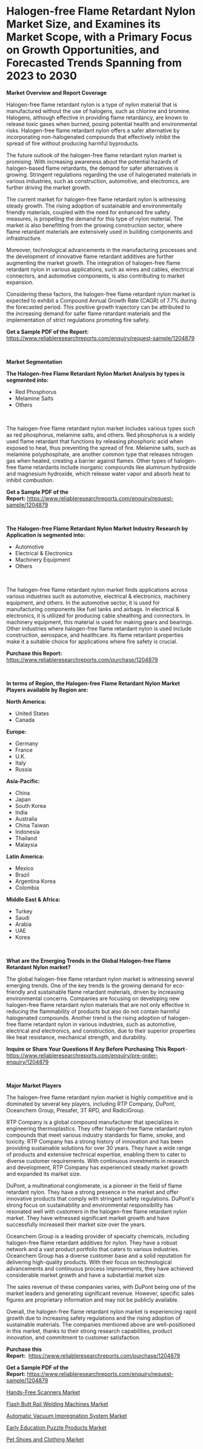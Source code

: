 <p><h1>Halogen-free Flame Retardant Nylon Market Size, and Examines its Market Scope, with a Primary Focus on Growth Opportunities, and Forecasted Trends Spanning from 2023 to 2030</h1></p><p><strong>Market Overview and Report Coverage</strong></p>
<p><p>Halogen-free flame retardant nylon is a type of nylon material that is manufactured without the use of halogens, such as chlorine and bromine. Halogens, although effective in providing flame retardancy, are known to release toxic gases when burned, posing potential health and environmental risks. Halogen-free flame retardant nylon offers a safer alternative by incorporating non-halogenated compounds that effectively inhibit the spread of fire without producing harmful byproducts.</p><p>The future outlook of the halogen-free flame retardant nylon market is promising. With increasing awareness about the potential hazards of halogen-based flame retardants, the demand for safer alternatives is growing. Stringent regulations regarding the use of halogenated materials in various industries, such as construction, automotive, and electronics, are further driving the market growth.</p><p>The current market for halogen-free flame retardant nylon is witnessing steady growth. The rising adoption of sustainable and environmentally friendly materials, coupled with the need for enhanced fire safety measures, is propelling the demand for this type of nylon material. The market is also benefitting from the growing construction sector, where flame retardant materials are extensively used in building components and infrastructure.</p><p>Moreover, technological advancements in the manufacturing processes and the development of innovative flame retardant additives are further augmenting the market growth. The integration of halogen-free flame retardant nylon in various applications, such as wires and cables, electrical connectors, and automotive components, is also contributing to market expansion.</p><p>Considering these factors, the halogen-free flame retardant nylon market is expected to exhibit a Compound Annual Growth Rate (CAGR) of 7.7% during the forecasted period. This positive growth trajectory can be attributed to the increasing demand for safer flame retardant materials and the implementation of strict regulations promoting fire safety.</p></p>
<p><strong>Get a Sample PDF of the Report:</strong> <a href="https://www.reliableresearchreports.com/enquiry/request-sample/1204879">https://www.reliableresearchreports.com/enquiry/request-sample/1204879</a></p>
<p>&nbsp;</p>
<p><strong>Market Segmentation</strong></p>
<p><strong>The Halogen-free Flame Retardant Nylon Market Analysis by types is segmented into:</strong></p>
<p><ul><li>Red Phosphorus</li><li>Melamine Salts</li><li>Others</li></ul></p>
<p>&nbsp;</p>
<p><p>The halogen-free flame retardant nylon market includes various types such as red phosphorus, melamine salts, and others. Red phosphorus is a widely used flame retardant that functions by releasing phosphoric acid when exposed to heat, thus preventing the spread of fire. Melamine salts, such as melamine polyphosphate, are another common type that releases nitrogen gas when heated, creating a barrier against flames. Other types of halogen-free flame retardants include inorganic compounds like aluminum hydroxide and magnesium hydroxide, which release water vapor and absorb heat to inhibit combustion.</p></p>
<p><strong>Get a Sample PDF of the Report:</strong>&nbsp;<a href="https://www.reliableresearchreports.com/enquiry/request-sample/1204879">https://www.reliableresearchreports.com/enquiry/request-sample/1204879</a></p>
<p>&nbsp;</p>
<p><strong>The Halogen-free Flame Retardant Nylon Market Industry Research by Application is segmented into:</strong></p>
<p><ul><li>Automotive</li><li>Electrical & Electronics</li><li>Machinery Equipment</li><li>Others</li></ul></p>
<p>&nbsp;</p>
<p><p>The halogen-free flame retardant nylon market finds applications across various industries such as automotive, electrical & electronics, machinery equipment, and others. In the automotive sector, it is used for manufacturing components like fuel tanks and airbags. In electrical & electronics, it is utilized for producing cable sheathing and connectors. In machinery equipment, this material is used for making gears and bearings. Other industries where halogen-free flame retardant nylon is used include construction, aerospace, and healthcare. Its flame retardant properties make it a suitable choice for applications where fire safety is crucial.</p></p>
<p><strong>Purchase this Report:</strong>&nbsp; <a href="https://www.reliableresearchreports.com/purchase/1204879">https://www.reliableresearchreports.com/purchase/1204879</a></p>
<p>&nbsp;</p>
<p><strong>In terms of Region, the Halogen-free Flame Retardant Nylon Market Players available by Region are:</strong></p>
<p>
    <p> <strong> North America: </strong>
        <ul>
            <li>United States</li>
            <li>Canada</li>
        </ul>
        </p> 
    <p> <strong> Europe: </strong>
        <ul>
            <li>Germany</li>
            <li>France</li>
            <li>U.K.</li>
            <li>Italy</li>
            <li>Russia</li>
        </ul>
        </p> 
    <p> <strong> Asia-Pacific: </strong>
        <ul>
            <li>China</li>
            <li>Japan</li>
            <li>South Korea</li>
            <li>India</li>
            <li>Australia</li>
            <li>China Taiwan</li>
            <li>Indonesia</li>
            <li>Thailand</li>
            <li>Malaysia</li>
        </ul>
        </p> 
    <p> <strong> Latin America: </strong>
        <ul>
            <li>Mexico</li>
            <li>Brazil</li>
            <li>Argentina Korea</li>
            <li>Colombia</li>
        </ul>
        </p> 
    <p> <strong> Middle East & Africa: </strong>
        <ul>
            <li>Turkey</li>
            <li>Saudi</li>
            <li>Arabia</li>
            <li>UAE</li>
            <li>Korea</li>
        </ul>
    </p>
    </p>
<p>&nbsp;</p>
<p><strong>What are the Emerging Trends in the Global Halogen-free Flame Retardant Nylon market?</strong></p>
<p><p>The global halogen-free flame retardant nylon market is witnessing several emerging trends. One of the key trends is the growing demand for eco-friendly and sustainable flame retardant materials, driven by increasing environmental concerns. Companies are focusing on developing new halogen-free flame retardant nylon materials that are not only effective in reducing the flammability of products but also do not contain harmful halogenated compounds. Another trend is the rising adoption of halogen-free flame retardant nylon in various industries, such as automotive, electrical and electronics, and construction, due to their superior properties like heat resistance, mechanical strength, and durability.</p></p>
<p><strong>Inquire or Share Your Questions If Any Before Purchasing This Report</strong>- <a href="https://www.reliableresearchreports.com/enquiry/pre-order-enquiry/1204879">https://www.reliableresearchreports.com/enquiry/pre-order-enquiry/1204879</a></p>
<p>&nbsp;</p>
<p><strong>Major Market Players</strong></p>
<p><p>The halogen-free flame retardant nylon market is highly competitive and is dominated by several key players, including RTP Company, DuPont, Oceanchem Group, Presafer, 3T RPD, and RadiciGroup.</p><p>RTP Company is a global compound manufacturer that specializes in engineering thermoplastics. They offer halogen-free flame retardant nylon compounds that meet various industry standards for flame, smoke, and toxicity. RTP Company has a strong history of innovation and has been providing sustainable solutions for over 30 years. They have a wide range of products and extensive technical expertise, enabling them to cater to diverse customer requirements. With continuous investments in research and development, RTP Company has experienced steady market growth and expanded its market size.</p><p>DuPont, a multinational conglomerate, is a pioneer in the field of flame retardant nylon. They have a strong presence in the market and offer innovative products that comply with stringent safety regulations. DuPont's strong focus on sustainability and environmental responsibility has resonated well with customers in the halogen-free flame retardant nylon market. They have witnessed significant market growth and have successfully increased their market size over the years.</p><p>Oceanchem Group is a leading provider of specialty chemicals, including halogen-free flame retardant additives for nylon. They have a robust network and a vast product portfolio that caters to various industries. Oceanchem Group has a diverse customer base and a solid reputation for delivering high-quality products. With their focus on technological advancements and continuous process improvements, they have achieved considerable market growth and have a substantial market size.</p><p>The sales revenue of these companies varies, with DuPont being one of the market leaders and generating significant revenue. However, specific sales figures are proprietary information and may not be publicly available.</p><p>Overall, the halogen-free flame retardant nylon market is experiencing rapid growth due to increasing safety regulations and the rising adoption of sustainable materials. The companies mentioned above are well-positioned in this market, thanks to their strong research capabilities, product innovation, and commitment to customer satisfaction.</p></p>
<p><strong>Purchase this Report:</strong>&nbsp;&nbsp;<a href="https://www.reliableresearchreports.com/purchase/1204879">https://www.reliableresearchreports.com/purchase/1204879</a></p>
<p></p>
<p><strong>Get a Sample PDF of the Report:</strong>&nbsp;<a href="https://www.reliableresearchreports.com/enquiry/request-sample/1204879">https://www.reliableresearchreports.com/enquiry/request-sample/1204879</a></p>
<p><p><a href="https://www.linkedin.com/pulse/hands-free-scanners-market-share-amp-new-trends-analysis/">Hands-Free Scanners Market</a></p><p><a href="https://medium.com/@marvinhug741/flash-butt-rail-welding-machines-market-report-reveals-the-latest-trends-and-growth-opportunities-c3ed2725f776">Flash Butt Rail Welding Machines Market</a></p><p><a href="https://medium.com/@thesjenney10210/analyzing-automatic-vacuum-impregnation-system-market-global-industry-perspective-and-forecast-f7afd1888388">Automatic Vacuum Impregnation System Market</a></p><p><a href="https://github.com/melchekhinf/Market-Research-Report-List-1/blob/main/early-education-puzzle-products-market.md">Early Education Puzzle Products Market</a></p><p><a href="https://github.com/merzlyukov93/Market-Research-Report-List-1/blob/main/pet-shoes-and-clothing-market.md">Pet Shoes and Clothing Market</a></p></p>